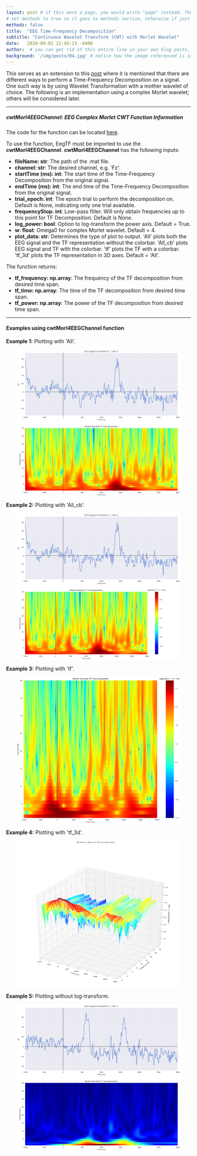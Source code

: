 ```yaml
---
layout: post # if this were a page, you would write "page" instead. They layouts are subtly different. Try it to see what happens.
# set methods to true so it goes to methods section, otherwise if just to project section set to false
methods: false
title:  "EEG Time-Frequency Decomposition"
subtitle: "Continuous Wavelet Transform (CWT) with Morlet Wavelet"
date:   2020-09-02 12:45:13 -0400
author:  # you can get rid of this entire line in your own blog posts, and the page will display the name of the site's owner, taken from the _config.yml file.
background: '/img/posts/04.jpg' # notice how the image referenced is in your project's /img/posts/ folder.
---
```

This serves as an extension to this [post](https://isaacmenchaca.github.io/2020/02/07/EegTF.html) where it is mentioned that there are different ways to perform a Time-Frequency Decomposition on a signal. One such way is by using Wavelet Transformation with a mother wavelet of choice. The following is an implementation using a complex Morlet wavelet; others will be considered later.

---
##### cwtMorl4EEGChannel: EEG Complex Morlet CWT Function Information

The code for the function can be located [here](https://github.com/isaacmenchaca/isaacmenchaca-Computational-Cognitive-Neuroscience/blob/master/TFDecomp/EegTF.py).

To use the function, EegTF must be imported to use the **cwtMorl4EEGChannel**.
**cwtMorl4EEGChannel** has the following inputs:

* **fileName: str**: The path of the .mat file.
* **channel: str**: The desired channel, e.g. 'Fz'.
* **startTime (ms): int**: The start time of the Time-Frequency Decomposition from the original signal.
* **endTime (ms): int**: The end time of the Time-Frequency Decomposition from the original signal.
* **trial_epoch: int**: The epoch trial to perform the decomposition on. Default is None, indicating only one trial available.
* **frequencyStop: int**: Low-pass filter. Will only obtain frequencies up to this point for TF Decomposition. Default is None.
* **log_power: bool**: Option to log-transform the power axis. Default = True.
* **w: float**:  Omega0 for complex Morlet wavelet. Default = 4.
* **plot_data: str**: Determines the type of plot to output. 'All' plots both the EEG signal and the TF representation without the colorbar. 'All_cb' plots EEG signal and TF with the colorbar. 'tf' plots the TF with a colorbar. 'tf_3d' plots the TF representation in 3D axes. Default = 'All'.

The function returns:
* **tf_frequency: np.array**: The frequency of the TF decomposition from desired time span.
* **tf_time: np.array**: The time of the TF decomposition from desired time span.
* **tf_power: np.array**: The power of the TF decomposition from desired time span.

---
#### Examples using cwtMorl4EEGChannel function

**Example 1:** Plotting with 'All'.
<script src="https://gist.github.com/isaacmenchaca/c63683cf7398e34f7f970ed019f2a1e0.js"></script>
<img src="/img/posts/post4images/MCWTimage1.png" style="display: block; width:450px; height:400px; margin-right: auto; margin-left: auto;"/>
<div style="text-align:center"><span style="color:black; font-family:Computer Modern; font-size:1; font-style: italic;"></span></div>

**Example 2:** Plotting with 'All_cb'.
<script src="https://gist.github.com/isaacmenchaca/a24a4a2b19d9a1721f4d040947862bf9.js"></script>
<img src="/img/posts/post4images/MCWTimage2.png" style="display: block; width:450px; height:400px; margin-right: auto; margin-left: auto;"/>
<div style="text-align:center"><span style="color:black; font-family:Computer Modern; font-size:1; font-style: italic;"></span></div>

**Example 3:** Plotting with 'tf'.
<script src="https://gist.github.com/isaacmenchaca/9327b6d59cdb25808038a769dc33e507.js"></script>
<img src="/img/posts/post4images/MCWTimage3.png" style="display: block; width:450px; height:400px; margin-right: auto; margin-left: auto;"/>
<div style="text-align:center"><span style="color:black; font-family:Computer Modern; font-size:1; font-style: italic;"></span></div>

**Example 4:** Plotting with 'tf_3d'.
<script src="https://gist.github.com/isaacmenchaca/3fd1846cc3b374ff5772898d91726665.js"></script>
<img src="/img/posts/post4images/MCWTimage4.png" style="display: block; width:450px; height:400px; margin-right: auto; margin-left: auto;"/>
<div style="text-align:center"><span style="color:black; font-family:Computer Modern; font-size:1; font-style: italic;"></span></div>

**Example 5:** Plotting without log-transform.
<script src="https://gist.github.com/isaacmenchaca/108795056f0f7a0e5aad26110fc02b45.js"></script>
<img src="/img/posts/post4images/MCWTimage5.png" style="display: block; width:450px; height:400px; margin-right: auto; margin-left: auto;"/>
<div style="text-align:center"><span style="color:black; font-family:Computer Modern; font-size:1; font-style: italic;"></span></div>
